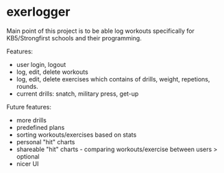 # exerlogger

Main point of this project is to be able log workouts specifically for KB5/Strongfirst schools and their programming.

Features:
- user login, logout
- log, edit, delete workouts
- log, edit, delete exercises which contains of drills, weight, repetions, rounds. 
- current drills: snatch, military press, get-up

Future features:
- more drills
- predefined plans
- sorting workouts/exercises based on stats
- personal "hit" charts
- shareable "hit" charts - comparing workouts/exercise between users > optional
- nicer UI
